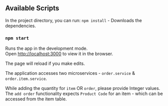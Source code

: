 ## Available Scripts

In the project directory, you can run: `npm install` - Downloads the dependencies.

### `npm start`

Runs the app in the development mode.<br />
Open [http://localhost:3000](http://localhost:3000) to view it in the browser.

The page will reload if you make edits.<br />

The application accesses two microservices - `order.service` & `order.item.service`.

While adding the quantity for `item` OR `order`, please provide Integer values.
The `add order` functionality expects `Product Code` for an item - which can be accessed from the item table.


